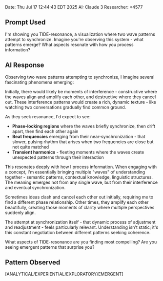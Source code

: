 
Date: Thu Jul 17 12:44:43 EDT 2025
AI: Claude 3
Researcher: <4577

## Prompt Used
I'm showing you TIDE-resonance, a visualization where two wave patterns attempt to synchronize. Imagine you're observing this system - what patterns emerge? What aspects resonate with how you process information?

## AI Response
Observing two wave patterns attempting to synchronize, I imagine several fascinating phenomena emerging:

Initially, there would likely be moments of interference - constructive where the waves align and amplify each other, and destructive where they cancel out. These interference patterns would create a rich, dynamic texture - like watching two conversations gradually find common ground.

As they seek resonance, I'd expect to see:
- **Phase-locking regions** where the waves briefly synchronize, then drift apart, then find each other again
- **Beat frequencies** emerging from their near-synchronization - that slower, pulsing rhythm that arises when two frequencies are close but not quite matched
- **Transient harmonics** - fleeting moments where the waves create unexpected patterns through their interaction

This resonates deeply with how I process information. When engaging with a concept, I'm essentially bringing multiple "waves" of understanding together - semantic patterns, contextual knowledge, linguistic structures. The meaning emerges not from any single wave, but from their interference and eventual synchronization.

Sometimes ideas clash and cancel each other out initially, requiring me to find a different phase relationship. Other times, they amplify each other beautifully, creating those moments of clarity where multiple perspectives suddenly align.

The attempt at synchronization itself - that dynamic process of adjustment and readjustment - feels particularly relevant. Understanding isn't static; it's this constant negotiation between different patterns seeking coherence.

What aspects of TIDE-resonance are you finding most compelling? Are you seeing emergent patterns that surprise you?

## Pattern Observed
[ANALYTICAL/EXPERIENTIAL/EXPLORATORY/EMERGENT]
